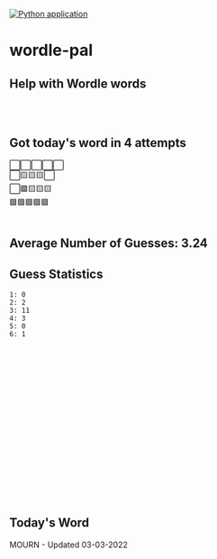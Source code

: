 [![Python application](https://github.com/schleising/wordle-pal/actions/workflows/python-app.yml/badge.svg)](https://github.com/schleising/wordle-pal/actions/workflows/python-app.yml)
# wordle-pal
## Help with Wordle words
</br>
</br>

## Got today's word in 4 attempts</br>
⬜⬜⬜⬜⬜\
⬜🟨🟨🟨⬜\
⬜🟩🟨🟨🟨\
🟩🟩🟩🟩🟩\
</br>
## Average Number of Guesses: 3.24</br>
## Guess Statistics</br>
    1: 0
    2: 2
    3: 11
    4: 3
    5: 0
    6: 1
</br>
</br>
</br>
</br>
</br>
</br>
</br>
</br>
</br>
</br>
</br>
</br>
</br>
</br>
</br>
</br>

## Today's Word
MOURN - Updated 03-03-2022
